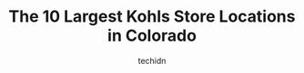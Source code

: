 ---
layout: ampstory
image: https://i0.wp.com/www.depkes.org/wp-content/uploads/2023/06/kohls-0-in-colorado-1685968272.jpeg?resize=640,853
author: techidn
featured: false
description: Discover the impressive array of Kohls options in Colorado, where you can find 10 of the largest Kohls establishments in the area. From renowned classics to hidden gems, Colorado offers a di
title: The 10 Largest Kohls Store Locations in Colorado
cover:
   title: The 10 Largest Kohls Store Locations in Colorado
   subtitle: Rickpate
   background: https://www.depkes.org/wp-content/uploads/2023/06/kohls-0-in-colorado-1685968272.jpeg

pages: 
 - layout: thirds
   top: <h1>#1 Kohls</h1>
   bottom: "<p>I was treated very rudely by the fitting room attendant. She hollered at me three times not to bring the cart in. I left it by the door so I could transfer the clothes to</p>"
   background: https://www.depkes.org/wp-content/uploads/2023/06/kohls-1-in-colorado-1685968272.jpeg
   backgroundblur: true
 - layout: thirds
   top: <h1>#2 Kohls</h1>
   bottom: "<p>3150 S Wadsworth Blvd, Lakewood, CO 80227, United States</p>"
   background: https://www.depkes.org/wp-content/uploads/2023/06/kohls-2-in-colorado-1685968272.jpeg
   cta:
      link: https://www.depkes.org/blog/the-10-largest-kohls-store-locations-in-colorado/
      text: The 10 Largest Kohls Store Locations in Colorado
 - layout: thirds
   top: <h1>#3 Kohls</h1>
   bottom: "<p>12090 Colorado Blvd, Thornton, CO 80241, United States</p>"
   background: https://www.depkes.org/wp-content/uploads/2023/06/kohls-3-in-colorado-1685968273.jpeg
   cta:
      link: https://www.depkes.org/blog/the-10-largest-kohls-store-locations-in-colorado/
      text: The 10 Largest Kohls Store Locations in Colorado
 - layout: thirds
   top: <h1>#4 Kohls</h1>
   bottom: "<p>2725 Janitell Rd, Colorado Springs, CO 80906, United States</p>"
   background: https://images.unsplash.com/photo-1510906594845-bc082582c8cc?ixlib=rb-4.0.3&ixid=MnwxMjA3fDB8MHxwaG90by1wYWdlfHx8fGVufDB8fHx8&auto=format&fit=crop&w=640&h=853&q=80
   cta:
      link: https://www.depkes.org/blog/the-10-largest-kohls-store-locations-in-colorado/
      text: The 10 Largest Kohls Store Locations in Colorado
 - layout: thirds
   top: <h1>#5 Kohls</h1>
   bottom: "<p>18307 E Hampden Ave, Aurora, CO 80013, United States</p>"
   background: https://images.unsplash.com/photo-1540457036297-448b6b99e91c?ixlib=rb-4.0.3&ixid=MnwxMjA3fDB8MHxwaG90by1wYWdlfHx8fGVufDB8fHx8&auto=format&fit=crop&w=640&h=853&q=80
   cta:
      link: https://www.depkes.org/blog/the-10-largest-kohls-store-locations-in-colorado/
      text: The 10 Largest Kohls Store Locations in Colorado
 - layout: thirds
   top: <h1>#6 Kohls</h1>
   bottom: "<p>1350 S Ironton St, Aurora, CO 80012, United States</p>"
   background: https://images.unsplash.com/photo-1564951434112-64d74cc2a2d7?ixlib=rb-4.0.3&ixid=MnwxMjA3fDB8MHxwaG90by1wYWdlfHx8fGVufDB8fHx8&auto=format&fit=crop&w=640&h=853&q=80
   cta:
      link: https://www.depkes.org/blog/the-10-largest-kohls-store-locations-in-colorado/
      text: The 10 Largest Kohls Store Locations in Colorado
 - layout: thirds
   top: <h1>#7 Kohls</h1>
   bottom: "<p>1211 S Hover St, Longmont, CO 80501, United States</p>"
   background: https://images.unsplash.com/photo-1595364397663-fca4f075d796?ixlib=rb-4.0.3&ixid=MnwxMjA3fDB8MHxwaG90by1wYWdlfHx8fGVufDB8fHx8&auto=format&fit=crop&w=640&h=853&q=80
   cta:
      link: https://www.depkes.org/blog/the-10-largest-kohls-store-locations-in-colorado/
      text: The 10 Largest Kohls Store Locations in Colorado
 - layout: thirds
   middle: Continue reading...
   background: https://images.unsplash.com/photo-1546497974-b213c9efb599?ixlib=rb-4.0.3&ixid=MnwxMjA3fDB8MHxwaG90by1wYWdlfHx8fGVufDB8fHx8&auto=format&fit=crop&w=640&h=853&q=80
   cta:
      link: https://www.depkes.org/blog/the-10-largest-kohls-store-locations-in-colorado/
      text: The 10 Largest Kohls Store Locations in Colorado
      
---